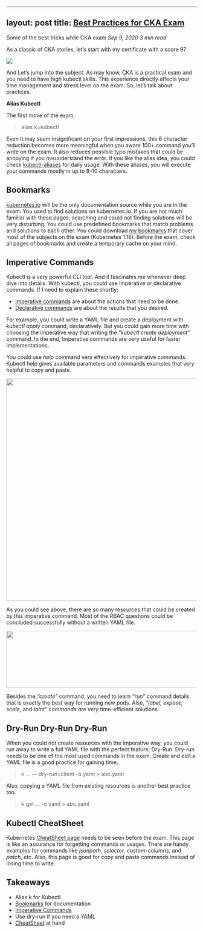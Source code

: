 ___
layout: post
title: [Best Practices for CKA Exam](https://medium.com/@emreodabas_20110?source=post_page-----9c1e51ea9b29--------------------------------)
---
Some of the best tricks while CKA exam
_Sep 9, 2020·3 min read_


As a classic of CKA stories, let’s start with my certificate with a score 97

![](https://miro.medium.com/max/1400/0*HmafJ7M3E0eOiwWG)

And Let’s jump into the subject. As may know, CKA is a practical exam and you need to have high kubectl skills. This experience directly affects your time management and stress level on the exam. So, let’s talk about practices.

**Alias Kubectl**

The first move of the exam;

> alias k=kubectl

Even It may seem insignificant on your first impressions, this 6 character reduction becomes more meaningful when you aware 100+ command you’ll write on the exam. It also reduces possible typo mistakes that could be annoying if you misunderstand the error. If you like the alias idea, you could check [kubectl-aliases](https://github.com/ahmetb/kubectl-aliases) for daily usage. With these aliases, you will execute your commands mostly in up to 8–10 characters.

Bookmarks
---------

[kubernetes.io](http://kubernetes.io) will be the only documentation source while you are in the exam. You used to find solutions on kubernetes.io. If you are not much familiar with these pages, searching and could not finding solutions will be very disturbing. You could use predefined bookmarks that match problems and solutions to each other. You could download [my bookmarks](https://github.com/emreodabas/cheatsheets/releases/download/links/cka-bookmarks.html) that cover most of the subjects on the exam (Kubernetes 1.18). Before the exam, check all pages of bookmarks and create a temporary cache on your mind.

Imperative Commands
-------------------

Kubectl is a very powerful CLI tool. And it fascinates me whenever deep dive into details. With kubectl, you could use imperative or declarative commands. If I need to explain these shortly;

*   [Imperative commands](https://kubernetes.io/docs/tasks/manage-kubernetes-objects/imperative-command/) are about the actions that need to be done.
*   [Declarative commands](https://kubernetes.io/docs/tasks/manage-kubernetes-objects/declarative-config/) are about the results that you desired.

For example, you could write a YAML file and create a deployment with _kubectl apply_ command, declaratively. But you could gain more time with choosing the imperative way that writing the “_kubectl create deployment”_ command. In the end, Imperative commands are very useful for faster implementations.

You could use _help_ command very effectively for imperative commands. Kubectl help gives available parameters and commands examples that very helpful to copy and paste.

<img alt="" class="ef es eo ex w" src="https://miro.medium.com/max/1400/1\*V29EqveIVe9D6ocHJhru-A.png" width="700" height="587" srcSet="https://miro.medium.com/max/552/1\*V29EqveIVe9D6ocHJhru-A.png 276w, https://miro.medium.com/max/1104/1\*V29EqveIVe9D6ocHJhru-A.png 552w, https://miro.medium.com/max/1280/1\*V29EqveIVe9D6ocHJhru-A.png 640w, https://miro.medium.com/max/1400/1\*V29EqveIVe9D6ocHJhru-A.png 700w" sizes="700px" role="presentation"/>

As you could see above, there are so many resources that could be created by this imperative command. Most of the RBAC questions could be concluded successfully without a written YAML file.

<img alt="" class="ef es eo ex w" src="https://miro.medium.com/max/1400/1\*ixRI3-ZdGozCxWR5kB\_30Q.png" width="700" height="150" srcSet="https://miro.medium.com/max/552/1\*ixRI3-ZdGozCxWR5kB\_30Q.png 276w, https://miro.medium.com/max/1104/1\*ixRI3-ZdGozCxWR5kB\_30Q.png 552w, https://miro.medium.com/max/1280/1\*ixRI3-ZdGozCxWR5kB\_30Q.png 640w, https://miro.medium.com/max/1400/1\*ixRI3-ZdGozCxWR5kB\_30Q.png 700w" sizes="700px" role="presentation"/>

Besides the _“create”_ command, you need to learn _“run”_ command details that is exactly the best way for running new pods. Also, “_label, expose, scale,_ and _taint” commands are very_ time-efficient solutions.

Dry-Run Dry-Run Dry-Run
-----------------------

When you could not create resources with the imperative way, you could run away to write a full YAML file with the perfect feature; Dry-Run. Dry-run needs to be one of the most used commands in the exam. Create and edit a YAML file is a good practice for gaining time.

> k … — dry-run=client -o yaml > abc.yaml

Also, copying a YAML file from existing resources is another best practice too.

> k get … -o yaml > abc.yaml

Kubectl CheatSheet
------------------

Kubernetes [CheatSheet page](https://kubernetes.io/docs/reference/kubectl/cheatsheet/) needs to be seen before the exam. This page is like an assurance for forgetting commands or usages. There are handy examples for commands like _jsonpath_, _selector_, _custom-columns,_ and _patch_, etc. Also, this page is good for copy and paste commands instead of losing time to write.

Takeaways
---------

*   Alias k for Kubectl
*   [Bookmarks](https://github.com/emreodabas/cheatsheets/releases/download/links/cka-bookmarks.html) for documentation
*   [Imperative Commands](https://kubernetes.io/docs/tasks/manage-kubernetes-objects/imperative-command/)
*   Use dry-run if you need a YAML
*   [CheatSheet](https://kubernetes.io/docs/reference/kubectl/cheatsheet/) at hand
